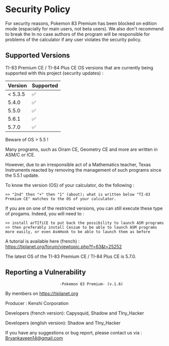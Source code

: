 # Security Policy
For security reasons, Pokemon 83 Premium has been blocked on edition mode (espacially for main users, not beta users). We also don't recommend to break the
In no case authors of the program will be responsible for problems of the calculator if any user violates the security policy.


## Supported Versions

TI-83 Premium CE / TI-84 Plus CE OS versions that are
currently being supported with this project (security updates) :

| Version | Supported          |
| ------- | ------------------ |
| < 5.3.5 | :white_check_mark: |
| 5.4.0   | :white_check_mark: |
| 5.5.0   | :white_check_mark: |
| 5.6.1   | :white_check_mark: |
| 5.7.0   | :white_check_mark: |


Beware of OS > 5.5 !

Many programs, such as Oiram CE, Geometry CE and more are written in ASM/C or ICE.

However, due to an irresponsible act of a Mathematics teacher, Texas Instruments reacted by removing the management of such programs since the 5.5.1 update.

To know the version (OS) of your calculator, do the following :

	>> "2nd" then "+" then "1" (about); what is written below "TI-83 Premium CE" matches to the OS of your calculator.


If you are on one of the restricted versions, you can still execute these type of progams. Indeed, you will need to :

    >> install arTIfiCE to put back the possibility to launch ASM programs
    >> then preferably install Cesium to be able to launch ASM programs more easily, or even AsmHook to be able to launch them as before
    
A tutorial is available here (french) : https://tiplanet.org/forum/viewtopic.php?f=63&t=25252 

The latest OS of the TI-83 Premium CE / TI-84 Plus CE is 5.7.0.


## Reporting a Vulnerability
							-Pokemon 83 Premium- (v.1.6)

By members on https://tiplanet.org

Producer : Kenshi Corporation

Developers (french version): Capysquid, Shadow and TIny_Hacker

Developers (english version): Shadow and TIny_Hacker

If you have any suggestions or bug report, please contact us via : Bryankaveen14@gmail.com
